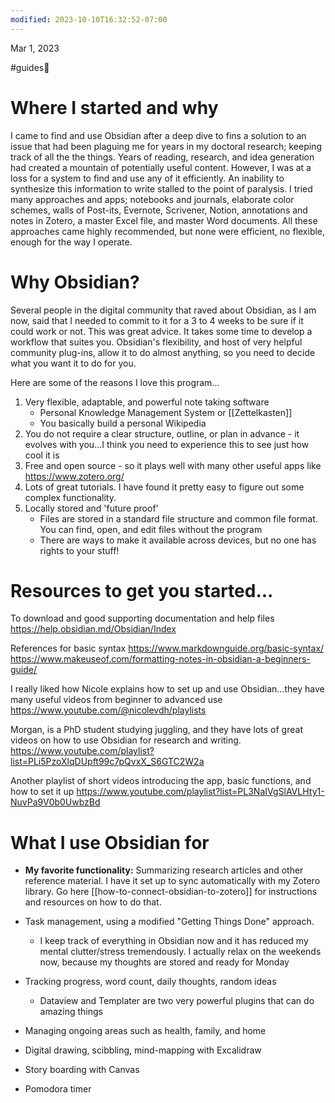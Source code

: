 ```yaml
---
modified: 2023-10-10T16:32:52-07:00
---
```

Mar 1, 2023

 #guides🦮 

# Where I started and why

I came to find and use Obsidian after a deep dive to fins a solution to an issue that had been plaguing me for years in my doctoral research;  keeping track of all the the things.  Years of reading, research, and idea generation had created a mountain of potentially useful content. However, I was at a loss for a system to find and use any of it efficiently.  An inability to synthesize this information to write stalled to the point of paralysis.  I tried many approaches and apps;  notebooks and journals, elaborate color schemes, walls of Post-its, Evernote, Scrivener, Notion, annotations and notes in Zotero, a master Excel file, and master Word documents.  All these approaches came highly recommended, but none were efficient, no flexible, enough for the way I operate.

# Why Obsidian?

Several people in the digital community that raved about Obsidian, as I am now, said that I needed to commit to it for a 3 to 4 weeks to be sure if it could work or not.  This was great advice.  It takes some time to develop a workflow that suites you.  Obsidian's flexibility, and host of very helpful community plug-ins, allow it to do almost anything, so you need to decide what you want it to do for you. 

Here are some of the reasons I love this program...

1. Very flexible, adaptable, and powerful note taking software
	- Personal Knowledge Management System or [[Zettelkasten]]
	- You basically build a personal Wikipedia
2. You do not require a clear structure, outline, or plan in advance - it evolves with you...I think you need to experience this to see just how cool it is
3. Free and open source - so it plays well with many other useful apps like https://www.zotero.org/
4. Lots of great tutorials.  I have found it pretty easy to figure out some complex functionality.
5. Locally stored and 'future proof'
	- Files are stored in a standard file structure and common file format.  You can find, open, and edit files without the program
	- There are ways to make it available across devices, but no one has rights to your stuff!



# Resources to get you started...

To download and good supporting documentation and help files
https://help.obsidian.md/Obsidian/Index

References for basic syntax
https://www.markdownguide.org/basic-syntax/
https://www.makeuseof.com/formatting-notes-in-obsidian-a-beginners-guide/

I really liked how Nicole explains how to set up and use Obsidian...they have many useful videos from beginner to advanced use
https://www.youtube.com/@nicolevdh/playlists

Morgan, is a PhD student studying juggling, and they have lots of great videos on how to use Obsidian for research and writing.
https://www.youtube.com/playlist?list=PLi5PzoXlqDUpft99c7pQvxX_S6GTC2W2a 


Another playlist of short videos introducing the app, basic functions, and how to set it up
https://www.youtube.com/playlist?list=PL3NaIVgSlAVLHty1-NuvPa9V0b0UwbzBd



# What I use Obsidian for

- **My favorite functionality:** Summarizing research articles and other reference material. I have it set up to sync automatically with my Zotero library.  Go here [[how-to-connect-obsidian-to-zotero]] for instructions and resources on how to do that.

- Task management, using a modified "Getting Things Done" approach.  
	- I keep track of everything in Obsidian now and it has reduced my mental clutter/stress tremendously.  I actually relax on the weekends now, because my thoughts are stored and ready for Monday
- Tracking progress, word count, daily thoughts, random ideas
	- Dataview and Templater are two very powerful plugins that can do amazing things
- Managing ongoing areas such as health, family, and home
- Digital drawing, scibbling, mind-mapping with Excalidraw
- Story boarding with Canvas
- Pomodora timer







